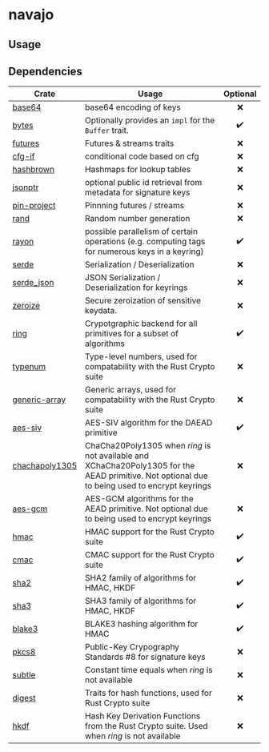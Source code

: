 # navajo

## Usage

## Dependencies

| Crate                                                              | Usage                                                                                                                                          | Optional |
| ------------------------------------------------------------------ | ---------------------------------------------------------------------------------------------------------------------------------------------- | :------: |
| [base64](https://github.com/marshallpierce/rust-base64)            | base64 encoding of keys                                                                                                                        |    ❌    |
| [bytes](https://github.com/tokio-rs/bytes)                         | Optionally provides an `impl` for the `Buffer` trait.                                                                                          |    ✔️    |
| [futures](https://github.com/rust-lang/futures-rs)                 | Futures & streams traits                                                                                                                       |    ❌    |
| [cfg-if](https://github.com/rust-lang/cfg-if)                      | conditional code based on cfg                                                                                                                  |    ❌    |
| [hashbrown](https://github.com/rust-lang/hashbrown)                | Hashmaps for lookup tables                                                                                                                     |    ❌    |
| [jsonptr](https://github.com/chanced/jsonptr)                      | optional public id retrieval from metadata for signature keys                                                                                  |    ❌    |
| [pin-project](https://github.com/taiki-e/pin-project)              | Pinnning futures / streams                                                                                                                     |    ❌    |
| [rand](https://github.com/rust-random/rand)                        | Random number generation                                                                                                                       |    ❌    |
| [rayon](https://github.com/rayon-rs/rayon)                         | possible parallelism of certain operations (e.g. computing tags for numerous keys in a keyring)                                                |    ✔️    |
| [serde](https://github.com/serde-rs/serde)                         | Serialization / Deserialization                                                                                                                |    ❌    |
| [serde_json](https://github.com/serde-rs/json)                     | JSON Serialization / Deserialization for keyrings                                                                                              |    ❌    |
| [zeroize](https://github.com/RustCrypto/utils/tree/master/zeroize) | Secure zeroization of sensitive keydata.                                                                                                       |    ❌    |
| [ring](https://github.com/briansmith/ring)                         | Crypotgraphic backend for all primitives for a subset of algorithms                                                                            |    ✔️    |
| [typenum](https://github.com/paholg/typenum)                       | Type-level numbers, used for compatability with the Rust Crypto suite                                                                          |    ❌    |
| [generic-array](https://github.com/fizyk20/generic-array)          | Generic arrays, used for compatability with the Rust Crypto suite                                                                              |    ❌    |
| [aes-siv](https://github.com/RustCrypto/AEADs)                     | AES-SIV algorithm for the DAEAD primitive                                                                                                      |    ✔️    |
| [chachapoly1305](https://github.com/RustCrypto/AEADs)              | ChaCha20Poly1305 when _ring_ is not available and XChaCha20Poly1305 for the AEAD primitive. Not optional due to being used to encrypt keyrings |    ❌    |
| [aes-gcm](https://github.com/RustCrypto/AEADs)                     | AES-GCM algorithms for the AEAD primitive. Not optional due to being used to encrypt keyrings                                                  |    ❌    |
| [hmac](https://github.com/RustCrypto/MACs)                         | HMAC support for the Rust Crypto suite                                                                                                         |    ✔️    |
| [cmac](https://github.com/RustCrypto/MACs)                         | CMAC support for the Rust Crypto suite                                                                                                         |    ✔️    |
| [sha2](https://github.com/RustCrypto/hashes)                       | SHA2 family of algorithms for HMAC, HKDF                                                                                                       |    ✔️    |
| [sha3](https://github.com/RustCrypto/hashes)                       | SHA3 family of algorithms for HMAC, HKDF                                                                                                       |    ✔️    |
| [blake3](https://github.com/BLAKE3-team/BLAKE3)                    | BLAKE3 hashing algorithm for HMAC                                                                                                              |    ✔️    |
| [pkcs8](https://github.com/RustCrypto/formats/tree/master/pkcs8)   | Public-Key Crypography Standards #8 for signature keys                                                                                         |    ❌    |
| [subtle](https://github.com/dalek-cryptography/subtle)             | Constant time equals when _ring_ is not available                                                                                              |    ❌    |
| [digest](https://github.com/RustCrypto/traits)                     | Traits for hash functions, used for Rust Crypto suite                                                                                          |    ❌    |
| [hkdf](https://github.com/RustCrypto/KDFs/)                        | Hash Key Derivation Functions from the Rust Crypto suite. Used when _ring_ is not available                                                    |    ❌    |
